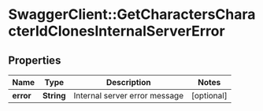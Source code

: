 # SwaggerClient::GetCharactersCharacterIdClonesInternalServerError

## Properties
Name | Type | Description | Notes
------------ | ------------- | ------------- | -------------
**error** | **String** | Internal server error message | [optional] 



